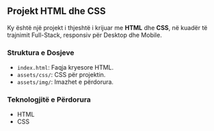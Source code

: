 ## Projekt HTML dhe CSS

Ky është një projekt i thjeshtë i krijuar me **HTML** dhe **CSS**, në kuadër të trajnimit Full-Stack, responsiv për Desktop dhe Mobile.

### Struktura e Dosjeve

- `index.html`: Faqja kryesore HTML.
- `assets/css/`: CSS për projektin.
- `assets/img/`: Imazhet e përdorura.

### Teknologjitë e Përdorura

- HTML
- CSS


